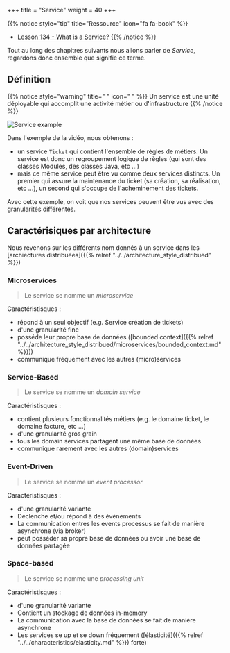 +++
title = "Service"
weight = 40
+++

{{% notice style="tip" title="Ressource" icon="fa fa-book" %}}
- [Lesson 134 - What is a Service?](https://youtu.be/AHMlV_Y80Zw)
{{% /notice %}}

Tout au long des chapitres suivants nous allons parler de *Service*, regardons donc ensemble que signifie ce terme.

## Définition
{{% notice style="warning" title=" " icon=" " %}}
Un service est une unité déployable qui accomplit une activité métier ou d'infrastructure
{{% /notice %}}

![Service example](../images/service_example.png)

Dans l'exemple de la vidéo, nous obtenons :
- un service `Ticket` qui contient l'ensemble de règles de métiers. Un service est donc un regroupement logique de règles (qui sont des classes Modules, des classes Java, etc ...)
- mais ce même service peut être vu comme deux services distincts. Un premier qui assure la maintenance du ticket (sa création, sa réalisation, etc ...), un second qui s'occupe de l'acheminement des tickets.

Avec cette exemple, on voit que nos services peuvent être vus avec des granularités différentes.

## Caractérisiques par architecture 
Nous revenons sur les différents nom donnés à un service dans les [archiectures distribuées]({{% relref "../../architecture_style_distribued" %}})

### Microservices
> Le service se nomme un *microservice*

Caractéristisques :
- répond à un seul objectif (e.g. Service création de tickets)
- d'une granularité fine
- posséde leur propre base de données ([bounded context]({{% relref "../../architecture_style_distribued/microservices/bounded_context.md" %}}))
- communique fréquement avec les autres (micro)services

### Service-Based 
> Le service se nomme un *domain service*

Caractéristisques :
- contient plusieurs fonctionnalités métiers (e.g. le domaine ticket, le domaine facture, etc ...)
- d'une granularité gros grain
- tous les domain services partagent une même base de données
- communique rarement avec les autres (domain)services

### Event-Driven
> Le service se nomme un *event processor*

Caractéristisques :
- d'une granularité variante
- Déclenche et/ou répond à des évènements
- La communication entres les events processus se fait de manière asynchrone (via broker)
- peut posséder sa propre base de données ou avoir une base de données partagée


### Space-based
> Le service se nomme une *processing unit*

Caractéristisques :
- d'une granularité variante
- Contient un stockage de données in-memory
- La communication avec la base de données se fait de manière asynchrone
- Les services se up et se down fréquement ([élasticité]({{% relref "../../characteristics/elasticity.md" %}}) forte)